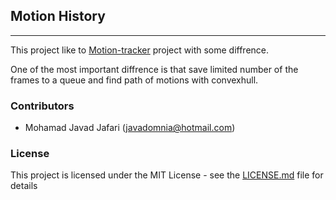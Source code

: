 ## Motion History
---
This project like to [Motion-tracker]() project with some diffrence.

One of the most important diffrence is that save limited number of the frames to a queue and find path of motions with convexhull.

### Contributors

* Mohamad Javad Jafari (javadomnia@hotmail.com)

### License

This project is licensed under the MIT License - see the [LICENSE.md](LICENSE.md) file for details